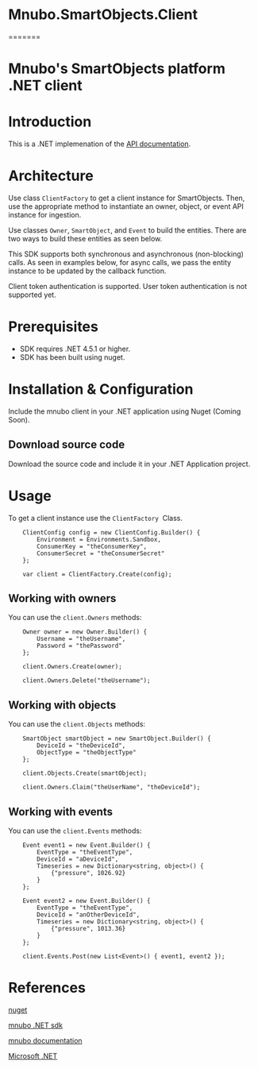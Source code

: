 # Mnubo.SmartObjects.Client
=======
# Mnubo's SmartObjects platform .NET client

Introduction
============

This is a .NET implemenation of the [API documentation](https://sop.mtl.mnubo.com/apps/doc/?i=t).

Architecture
============

Use class `ClientFactory` to get a client instance for SmartObjects.  Then, use the appropriate method to instantiate an owner, object, or event API instance for ingestion.

Use classes `Owner`, `SmartObject`, and `Event` to build the entities. There are two ways to build these entities as seen below.

This SDK supports both synchronous and asynchronous (non-blocking) calls. As seen in examples below, for async calls, we pass the entity instance to be updated by the callback function.

Client token authentication is supported. User token authentication is not supported yet.

Prerequisites
=============

- SDK requires .NET 4.5.1 or higher.
- SDK has been built using nuget.

Installation & Configuration
============================

Include the mnubo client in your .NET application using Nuget (Coming Soon).

Download source code
---------------------

Download the source code and include it in your .NET Application project.

Usage
=====

To get a client instance use the `ClientFactory`  Class. 

```
    ClientConfig config = new ClientConfig.Builder() {
        Environment = Environments.Sandbox,
        ConsumerKey = "theConsumerKey",
        ConsumerSecret = "theConsumerSecret"
    };

    var client = ClientFactory.Create(config);
```

Working with owners
-------------------

You can use the `client.Owners` methods:

```
    Owner owner = new Owner.Builder() {
        Username = "theUsername",
        Password = "thePassword"
    };

    client.Owners.Create(owner);

    client.Owners.Delete("theUsername");
```

Working with objects
--------------------

You can use the `client.Objects` methods:

```
    SmartObject smartObject = new SmartObject.Builder() {
        DeviceId = "theDeviceId",
        ObjectType = "theObjectType"
    };

    client.Objects.Create(smartObject);

    client.Owners.Claim("theUserName", "theDeviceId");
```

Working with events
-------------------

You can use the `client.Events` methods:

```
    Event event1 = new Event.Builder() {
        EventType = "theEventType",
        DeviceId = "aDeviceId",
        Timeseries = new Dictionary<string, object>() {
            {"pressure", 1026.92}
        }
    };

    Event event2 = new Event.Builder() {
        EventType = "theEventType",
        DeviceId = "anOtherDeviceId",
        Timeseries = new Dictionary<string, object>() {
            {"pressure", 1013.36}
        }
    };

    client.Events.Post(new List<Event>() { event1, event2 });
```

References
==========

[nuget](https://www.nuget.org/)

[mnubo .NET sdk](http://git-lab1.mtl.mnubo.com/mauro/mnubo-dotnet-sdk/)

[mnubo documentation](https://sop.mtl.mnubo.com/apps/doc/?i=t)

[Microsoft .NET](https://www.microsoft.com/net/default.aspx)
